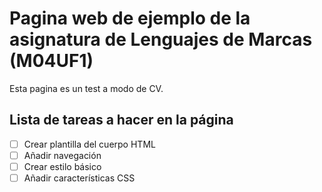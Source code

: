 # Pagina web de ejemplo de la asignatura de Lenguajes de Marcas (M04UF1)


Esta pagina es un test a modo de CV.

## Lista de tareas a hacer en la página

- [ ] Crear plantilla del cuerpo HTML
- [ ] Añadir navegación
- [ ] Crear estilo básico
- [ ] Añadir características CSS
